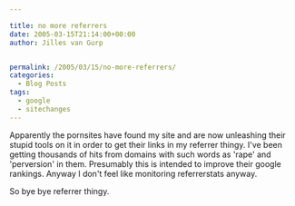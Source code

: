 ```yaml
---

title: no more referrers
date: 2005-03-15T21:14:00+00:00
author: Jilles van Gurp


permalink: /2005/03/15/no-more-referrers/
categories:
  - Blog Posts
tags:
  - google
  - sitechanges
---
```

 Apparently the pornsites have found my site and are now unleashing their stupid tools on it in order to get their links in my referrer thingy. I've been getting thousands of hits from domains with such words as 'rape' and 'perversion' in them. Presumably this is intended to improve their google rankings. Anyway I don't feel like monitoring referrerstats anyway.

So bye bye referrer thingy. 